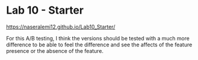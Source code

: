 # Lab 10 - Starter
https://naseralemi12.github.io/Lab10_Starter/

For this A/B testing, I think the versions should be tested with a much more difference to be able to feel the difference and see the affects of the feature presence or the absence of the feature.
